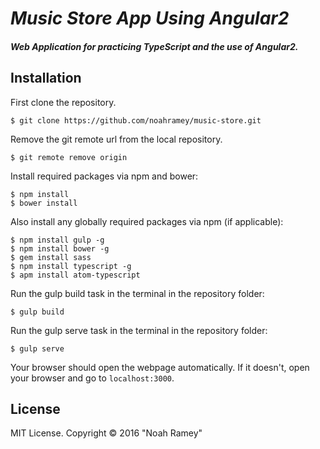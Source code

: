 # _Music Store App Using Angular2_

##### Web Application for practicing TypeScript and the use of Angular2.


Installation
------------

First clone the repository.  
```
$ git clone https://github.com/noahramey/music-store.git
```

Remove the git remote url from the local repository.  
```
$ git remote remove origin
```

Install required packages via npm and bower:
```
$ npm install
$ bower install
```

Also install any globally required packages via npm (if applicable):
```
$ npm install gulp -g
$ npm install bower -g
$ gem install sass
$ npm install typescript -g
$ apm install atom-typescript
```

Run the gulp build task in the terminal in the repository folder:
```
$ gulp build
```

Run the gulp serve task in the terminal in the repository folder:
```
$ gulp serve
```

Your browser should open the webpage automatically. If it doesn't, open your browser and go to `localhost:3000`.

License
-------

MIT License. Copyright &copy; 2016 "Noah Ramey"
